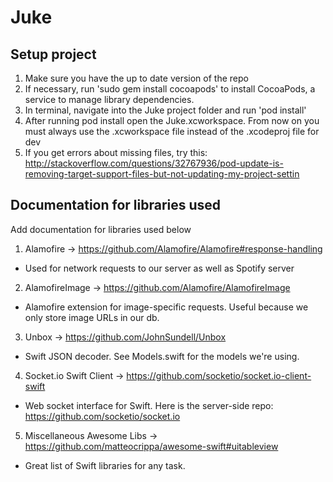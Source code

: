 # Juke

## Setup project
1. Make sure you have the up to date version of the repo
2. If necessary, run 'sudo gem install cocoapods' to install CocoaPods, a service to manage library dependencies. 
3. In terminal, navigate into the Juke project folder and run 'pod install'
4. After running pod install open the Juke.xcworkspace. From now on you must always use the .xcworkspace file instead of the .xcodeproj file for dev
5. If you get errors about missing files, try this: http://stackoverflow.com/questions/32767936/pod-update-is-removing-target-support-files-but-not-updating-my-project-settin

## Documentation for libraries used
Add documentation for libraries used below
1. Alamofire -> https://github.com/Alamofire/Alamofire#response-handling 
  - Used for network requests to our server as well as Spotify server
2. AlamofireImage -> https://github.com/Alamofire/AlamofireImage
  - Alamofire extension for image-specific requests. Useful because we only store image URLs in our db.
3. Unbox -> https://github.com/JohnSundell/Unbox
  - Swift JSON decoder. See Models.swift for the models we're using.
4. Socket.io Swift Client -> https://github.com/socketio/socket.io-client-swift
  - Web socket interface for Swift. Here is the server-side repo: https://github.com/socketio/socket.io
5. Miscellaneous Awesome Libs -> https://github.com/matteocrippa/awesome-swift#uitableview
  - Great list of Swift libraries for any task. 
